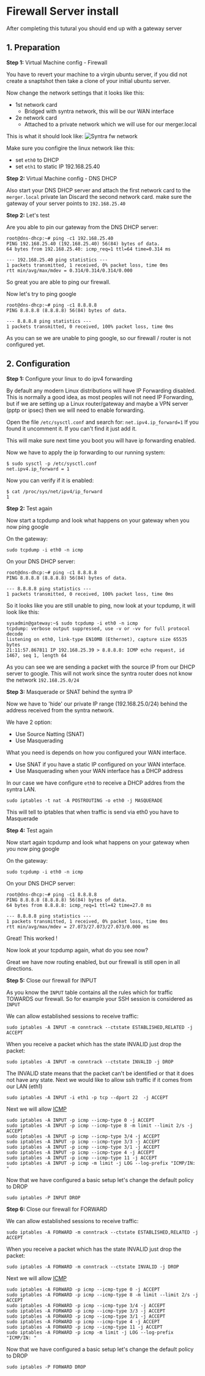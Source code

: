 # Firewall Server install

After completing this tutural you should end up with a gateway server

## 1. Preparation

**Step 1:** Virtual Machine config - Firewall

You have to revert your machine to a virgin ubuntu server, if you did not create a snaptshot then take a clone of your initial ubuntu server.

Now change the network settings that it looks like this:

* 1st network card
    * Bridged with syntra network, this will be our WAN interface
* 2e network card
    * Attached to a private network which we will use for our merger.local

This is what it should look like:
![Syntra fw network][1]

Make sure you configire the linux network like this:

* set `eth0` to DHCP
* set `eth1` to static IP 192.168.25.40
    
**Step 2:** Virtual Machine config - DNS DHCP

Also start your DNS DHCP server and attach the first network card to the `merger.local` private lan
Discard the second network card.
make sure the gateway of your server points to `192.168.25.40`

**Step 2:** Let's test

Are you able to pin our gateway from the DNS DHCP server:

    root@dns-dhcp:~# ping -c1 192.168.25.40
    PING 192.168.25.40 (192.168.25.40) 56(84) bytes of data.
    64 bytes from 192.168.25.40: icmp_req=1 ttl=64 time=0.314 ms
    
    --- 192.168.25.40 ping statistics ---
    1 packets transmitted, 1 received, 0% packet loss, time 0ms
    rtt min/avg/max/mdev = 0.314/0.314/0.314/0.000 

So great you are able to ping our firewall.

Now let's try to ping google

    root@dns-dhcp:~# ping -c1 8.8.8.8
    PING 8.8.8.8 (8.8.8.8) 56(84) bytes of data.
    
    --- 8.8.8.8 ping statistics ---
    1 packets transmitted, 0 received, 100% packet loss, time 0ms

As you can se we are unable to ping google, so our firewall / router is not configured yet.

## 2. Configuration

**Step 1:** Configure your linux to do ipv4 forwarding

By default any modern Linux distributions will have IP Forwarding disabled. This is normally a good idea, as most peoples will not need IP Forwarding, but if we are setting up a Linux router/gateway and maybe a VPN server (pptp or ipsec) then we will need to enable forwarding.

Open the file `/etc/sysctl.conf` and search for: `net.ipv4.ip_forward=1`
If you found it uncomment it.
If you can't find it just add it.

This will make sure next time you boot you will have ip forwarding enabled.

Now we have to apply the ip forwarding to our running system:

    $ sudo sysctl -p /etc/sysctl.conf
    net.ipv4.ip_forward = 1

Now you can verify if it is enabled:

    $ cat /proc/sys/net/ipv4/ip_forward
    1

**Step 2:** Test again

Now start a tcpdump and look what happens on your gateway when you now ping google

On the gateway:

    sudo tcpdump -i eth0 -n icmp

On your DNS DHCP server:

    root@dns-dhcp:~# ping -c1 8.8.8.8
    PING 8.8.8.8 (8.8.8.8) 56(84) bytes of data.
    
    --- 8.8.8.8 ping statistics ---
    1 packets transmitted, 0 received, 100% packet loss, time 0ms


So it looks like you are still unable to ping, now look at your tcpdump, it will look like this:

    sysadmin@gateway:~$ sudo tcpdump -i eth0 -n icmp
    tcpdump: verbose output suppressed, use -v or -vv for full protocol decode
    listening on eth0, link-type EN10MB (Ethernet), capture size 65535 bytes
    21:11:57.867811 IP 192.168.25.39 > 8.8.8.8: ICMP echo request, id 1467, seq 1, length 64

As you can see we are sending a packet with the source IP from our DHCP server to google.
This will not work since the syntra router does not know the network `192.168.25.0/24`

**Step 3:** Masquerade or SNAT behind the syntra IP

Now we have to 'hide' our private IP range (192.168.25.0/24) behind the address received from the syntra network.

We have 2 option:

* Use Source Natting (SNAT)
* Use Masquerading 

What you need is depends on how you configured your WAN interface.

* Use SNAT if you have a static IP configured on your WAN interface.
* Use Masquerading when your WAN interface has a DHCP address

In our case we have configure `eth0` to receive a DHCP addres from the syntra LAN.

    sudo iptables -t nat -A POSTROUTING -o eth0 -j MASQUERADE

This will tell to iptables that when traffic is send via eth0 you have to Masquerade


**Step 4:** Test again

Now start again tcpdump and look what happens on your gateway when you now ping google

On the gateway:

    sudo tcpdump -i eth0 -n icmp

On your DNS DHCP server:

    root@dns-dhcp:~# ping -c1 8.8.8.8
    PING 8.8.8.8 (8.8.8.8) 56(84) bytes of data.
    64 bytes from 8.8.8.8: icmp_req=1 ttl=42 time=27.0 ms
    
    --- 8.8.8.8 ping statistics ---
    1 packets transmitted, 1 received, 0% packet loss, time 0ms
    rtt min/avg/max/mdev = 27.073/27.073/27.073/0.000 ms


Great! This worked !

Now look at your tcpdump again, what do you see now?

Great we have now routing enabled, but our firewall is still open in all directions.

**Step 5:** Close our firewall for INPUT

As you know the `INPUT` table contains all the rules which for traffic TOWARDS our firewall.
So for example your SSH session is considered as `INPUT`

We can allow established sessions to receive traffic:

    sudo iptables -A INPUT -m conntrack --ctstate ESTABLISHED,RELATED -j ACCEPT

When you receive a packet which has the state INVALID just drop the packet:

    sudo iptables -A INPUT -m conntrack --ctstate INVALID -j DROP

The INVALID state means that the packet can't be identified or that it does not have any state.
Next we would like to allow ssh traffic if it comes from our LAN (eth1)

    sudo iptables -A INPUT -i eth1 -p tcp --dport 22  -j ACCEPT

Next we will allow [ICMP][2]

    sudo iptables -A INPUT -p icmp --icmp-type 0 -j ACCEPT
    sudo iptables -A INPUT -p icmp --icmp-type 8 -m limit --limit 2/s -j ACCEPT
    sudo iptables -A INPUT -p icmp --icmp-type 3/4 -j ACCEPT
    sudo iptables -A INPUT -p icmp --icmp-type 3/3 -j ACCEPT
    sudo iptables -A INPUT -p icmp --icmp-type 3/1 -j ACCEPT
    sudo iptables -A INPUT -p icmp --icmp-type 4 -j ACCEPT
    sudo iptables -A INPUT -p icmp --icmp-type 11 -j ACCEPT
    sudo iptables -A INPUT -p icmp -m limit -j LOG --log-prefix "ICMP/IN: "

Now that we have configured a basic setup let's change the default policy to DROP

    sudo iptables -P INPUT DROP

**Step 6:** Close our firewall for FORWARD

We can allow established sessions to receive traffic:

    sudo iptables -A FORWARD -m conntrack --ctstate ESTABLISHED,RELATED -j ACCEPT

When you receive a packet which has the state INVALID just drop the packet:

    sudo iptables -A FORWARD -m conntrack --ctstate INVALID -j DROP

Next we will allow [ICMP][2]

    sudo iptables -A FORWARD -p icmp --icmp-type 0 -j ACCEPT
    sudo iptables -A FORWARD -p icmp --icmp-type 8 -m limit --limit 2/s -j ACCEPT
    sudo iptables -A FORWARD -p icmp --icmp-type 3/4 -j ACCEPT
    sudo iptables -A FORWARD -p icmp --icmp-type 3/3 -j ACCEPT
    sudo iptables -A FORWARD -p icmp --icmp-type 3/1 -j ACCEPT
    sudo iptables -A FORWARD -p icmp --icmp-type 4 -j ACCEPT
    sudo iptables -A FORWARD -p icmp --icmp-type 11 -j ACCEPT
    sudo iptables -A FORWARD -p icmp -m limit -j LOG --log-prefix "ICMP/IN: "

Now that we have configured a basic setup let's change the default policy to DROP

    sudo iptables -P FORWARD DROP


  [1]: https://raw.github.com/netdata/syntra-linux/master/tutorials/img/syntra-fw.png
  [2]: http://eugene.oregontechsupport.com/articles/icmp.txt
